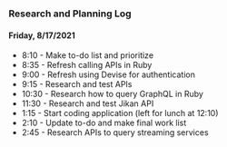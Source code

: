 ### Research and Planning Log

#### Friday, 8/17/2021
* 8:10 - Make to-do list and prioritize
* 8:35 - Refresh calling APIs in Ruby
* 9:00 - Refresh using Devise for authentication
* 9:15 - Research and test APIs
* 10:30 - Research how to query GraphQL in Ruby
* 11:30 - Research and test Jikan API
* 1:15 - Start coding application (left for lunch at 12:10)
* 2:10 - Update to-do and make final work list
* 2:45 - Research APIs to query streaming services